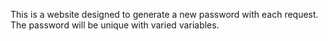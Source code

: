 This is a website designed to generate a new password with each request. The password will be unique with varied variables. 